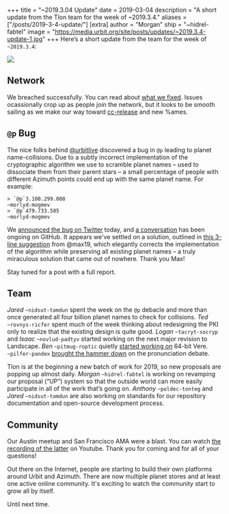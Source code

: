 +++
title = "~2019.3.04 Update"
date = 2019-03-04
description = "A short update from the Tlon team for the week of ~2019.3.4."
aliases = ["/posts/2019-3-4-update/"]
[extra]
author = "Morgan"
ship = "~hidrel-fabtel"
image = "https://media.urbit.org/site/posts/updates/~2019.3.4-update-1.jpg"
+++
Here’s a short update from the team for the week of `~2019.3.4`:

![](https://media.urbit.org/site/posts/updates/~2019.3.4-update-1.jpg)

## Network

We breached successfully. You can read about [what we fixed](https://github.com/urbit/arvo/pull/1101). Issues ocassionally crop up as people join the network, but it looks to be smooth sailing as we make our way toward [cc-release](https://github.com/urbit/urbit/tree/cc-release) and new %ames.

## `@p` Bug

The nice folks behind [@urbitlive](https://twitter.com/urbitlive) discovered a bug in `@p` leading to planet name-collisions. Due to a subtly incorrect implementation of the cryptographic algorithm we use to scramble planet names – used to dissociate them from their parent stars – a small percentage of people with different Azimuth points could end up with the same planet name. For example:

```
> `@p`3.108.299.008
~morlyd-mogmev
> `@p`479.733.505
~morlyd-mogmev
```

We [announced the bug on Twitter](https://twitter.com/urbit/status/1105850450559918082) today, and [a conversation](https://github.com/urbit/arvo/issues/1105) has been ongoing on GitHub. It appears we've settled on a solution, outlined in [this 3-line suggestion](https://github.com/urbit/arvo/issues/1105#issuecomment-472585937) from @max19, which elegantly corrects the implementation of the algorithm while preserving all existing planet names – a truly miraculous solution that came out of nowhere. Thank you Max!

Stay tuned for a post with a full report.

## Team

*Jared* `~nidsut-tomdun` spent the week on the `@p` debacle and more than once generated all four billion planet names to check for collisions. *Ted* `~rovnys-ricfer` spent much of the week thinking about redesigning the PKI only to realize that the existing design is quite good. *Logan* `~tacryt-socryp` and *Isaac* `~novlud-padtyv` started working on the next major revision to Landscape. *Ben* `~pitmug-roptic` quietly [started working on](https://github.com/urbit/urbit/pull/1221) 64-bit Vere. `~pilfer-pandex` [brought the hammer down](https://github.com/urbit/docs/pull/399#issuecomment-472667240) on the pronunciation debate.

Tlon is at the beginning a new batch of work for 2019, so new proposals are popping up almost daily. *Morgan* `~hidrel-fabtel` is working on revamping our proposal (“UP”) system so that the outside world can more easily participate in all of the work that’s going on. *Anthony* `~poldec-tonteg` and *Jared* `~nidsut-tomdun` are also working on standards for our repository documentation and open-source development process.

## Community

Our Austin meetup and San Francisco AMA were a blast. You can watch [the recording of the latter](https://www.youtube.com/watch?v=ndk2b69fA9A) on Youtube. Thank you for coming and for all of your questions!

Out there on the Internet, people are starting to build their own platforms around Urbit and Azimuth. There are now multiple planet stores and at least one active online community. It's exciting to watch the community start to grow all by itself.

Until next time.